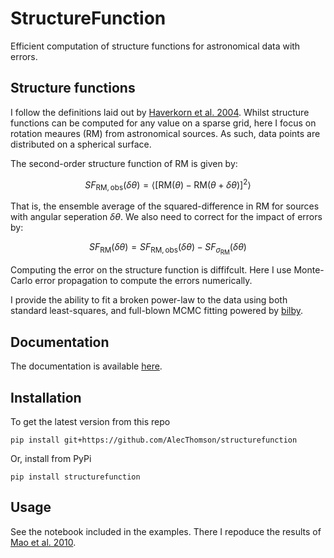 # StructureFunction

Efficient computation of structure functions for astronomical data with errors.

## Structure functions

I follow the definitions laid out by [Haverkorn et al. 2004](https://ui.adsabs.harvard.edu/abs/2004ApJ...609..776H). Whilst structure functions can be computed for any value on a sparse grid, here I focus on rotation meaures (RM) from astronomical sources. As such, data points are distributed on a spherical surface.

The second-order structure function of RM is given by:

```math
SF_{\text{RM},\text{obs}}(\delta\theta) = \langle[\text{RM}{(\theta)} - \text{RM}{(\theta + \delta\theta)}]^2\rangle
```

That is, the ensemble average of the squared-difference in RM for sources with angular seperation $\delta\theta$. We also need to correct for the impact of errors by:

```math
SF_{\text{RM}}(\delta\theta) = SF_{\text{RM},\text{obs}}(\delta\theta) - SF_{\sigma_\text{RM}}(\delta\theta)
```

Computing the error on the structure function is diffifcult. Here I use Monte-Carlo error propagation to compute the errors numerically.

I provide the ability to fit a broken power-law to the data using both standard least-squares, and full-blown MCMC fitting powered by [bilby](https://lscsoft.docs.ligo.org/bilby/).

## Documentation

The documentation is available [here](https://structurefunction.readthedocs.io/en/latest/).

## Installation

To get the latest version from this repo
```
pip install git+https://github.com/AlecThomson/structurefunction
```
Or, install from PyPi
```
pip install structurefunction
```

## Usage

See the notebook included in the examples. There I repoduce the results of [Mao et al. 2010](https://ui.adsabs.harvard.edu/abs/2010ApJ...714.1170M).
